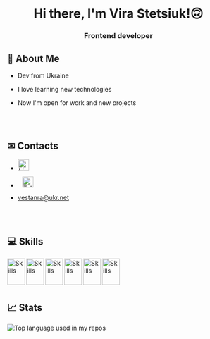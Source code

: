 <h1 align="center">Hi there, I'm Vira Stetsiuk!🙃</h1>

<h3 align="center">Frontend developer</h3>

## 📌 About Me

- Dev from Ukraine

- I love learning new technologies

- Now I'm open for work and new projects

<br><br>

## ✉ Contacts

- <a href="https://www.linkedin.com/in/vestanra/" target="_blank"><img src="https://img.shields.io/badge/linkedin-%230A66C2?style=flat&logo=linkedin" alt="LinkedIn" style="height: 25px; width: auto;" /></a>

- <a href="https://t.me/vestanra" target="_blank"><img src="https://img.shields.io/badge/telegram-%232CA5E0?style=flat&logo=telegram" alt="Telegram" style="height: 25px; width: auto; margin: 0 10px;" /></a>

- <a href='mailto:vestanra@ukr.net'>vestanra@ukr.net</a>

<br><br>

## 💻 Skills 
  <img src="https://cdn.jsdelivr.net/gh/devicons/devicon/icons/react/react-original.svg" alt="Skills" align="left" width="40" height="60"/>
  <img src="https://cdn.jsdelivr.net/gh/devicons/devicon/icons/javascript/javascript-original.svg" alt="Skills" align="left" width="40" height="60"/>  
  <img src="https://cdn.jsdelivr.net/gh/devicons/devicon/icons/html5/html5-original.svg" alt="Skills" align="left" width="40" height="60"/>  
  <img src="https://cdn.jsdelivr.net/gh/devicons/devicon/icons/css3/css3-original.svg" alt="Skills" align="left" width="40" height="60"/>  
  <img src="https://cdn.jsdelivr.net/gh/devicons/devicon/icons/figma/figma-original.svg" alt="Skills" align="left" width="40" height="60"/>  
  <img src="https://cdn.jsdelivr.net/gh/devicons/devicon/icons/github/github-original.svg" alt="Skills" align="left" width="40" height="60"/>  

<br><br><br><br>

## 📈 Stats
<img src="https://github-readme-stats.vercel.app/api/top-langs/?username=Vestanra&layout=compact&hide_title=1&title_color=ffffff&text_color=c9cacc&icon_color=2bbc8a&bg_color=1d1f21&card_width=500" alt="Top language used in my repos" />
